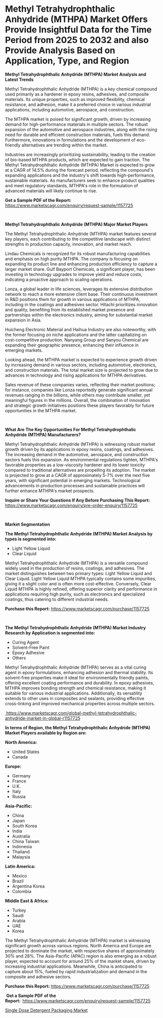 <p><h1>Methyl Tetrahydrophthalic Anhydride (MTHPA) Market Offers Provide Insightful Data for the Time Period from 2025 to 2032 and also Provide Analysis Based on Application, Type, and Region</h1></p><p><strong>Methyl Tetrahydrophthalic Anhydride (MTHPA) Market Analysis and Latest Trends</strong></p>
<p><p>Methyl Tetrahydrophthalic Anhydride (MTHPA) is a key chemical compound used primarily as a hardener in epoxy resins, adhesives, and composite materials. Its unique properties, such as improved flexibility, chemical resistance, and adhesion, make it a preferred choice in various industrial applications, including automotive, aerospace, and construction. </p><p>The MTHPA market is poised for significant growth, driven by increasing demand for high-performance materials in multiple sectors. The robust expansion of the automotive and aerospace industries, along with the rising need for durable and efficient construction materials, fuels this demand. Furthermore, innovations in formulations and the development of eco-friendly alternatives are trending within the market.</p><p>Industries are increasingly prioritizing sustainability, leading to the creation of bio-based MTHPA products, which are expected to gain traction. The Methyl Tetrahydrophthalic Anhydride (MTHPA) Market is expected to grow at a CAGR of 14.5% during the forecast period, reflecting the compound's expanding applications and the industry's shift towards high-performance, sustainable materials. As manufacturers seek to enhance product qualities and meet regulatory standards, MTHPA's role in the formulation of advanced materials will likely continue to rise.</p></p>
<p><strong>Get a Sample PDF of the Report:&nbsp;</strong> <a href="https://www.marketscagr.com/enquiry/request-sample/1157725?utm_campaign=2097&utm_medium=2&utm_source=Github&utm_content=ia&utm_term=01022025&utm_id=methyl-tetrahydrophthalic-anhydride-mthpa">https://www.marketscagr.com/enquiry/request-sample/1157725</a></p>
<p>&nbsp;</p>
<p><strong>Methyl Tetrahydrophthalic Anhydride (MTHPA) Major Market Players</strong></p>
<p><p>The Methyl Tetrahydrophthalic Anhydride (MTHPA) market features several key players, each contributing to the competitive landscape with distinct strengths in production capacity, innovation, and market reach.</p><p>Lindau Chemicals is recognized for its robust manufacturing capabilities and emphasis on high purity MTHPA. The company is focusing on expanding its product line and enhancing production efficiency to capture a larger market share. Gulf Bayport Chemicals, a significant player, has been investing in technology upgrades to improve yield and reduce costs, indicating a proactive approach to scaling operations.</p><p>Lonza, a global leader in life sciences, leverages its extensive distribution network to reach a more extensive client base. Their continuous investment in R&D positions them for growth in various applications of MTHPA, including in the coatings and adhesives sector. Hitachi prioritizes innovation and quality, benefiting from its established market presence and partnerships within the electronics industry, aiming for substantial market expansion in Asia.</p><p>Huicheng Electronic Material and Haihua Industry are also noteworthy, with the former focusing on niche applications and the latter capitalizing on cost-competitive production. Nanyang Group and Sanyou Chemical are expanding their geographic presence, enhancing their influence in emerging markets.</p><p>Looking ahead, the MTHPA market is expected to experience growth driven by increasing demand in various sectors, including automotive, electronics, and construction materials. The total market size is projected to grow due to advances in technology and rising applications for MTHPA derivatives.</p><p>Sales revenue of these companies varies, reflecting their market positions; for instance, companies like Lonza reportedly generate significant annual revenues ranging in the billions, while others may contribute smaller, yet meaningful figures in the millions. Overall, the combination of innovation and strategic growth initiatives positions these players favorably for future opportunities in the MTHPA market.</p></p>
<p>&nbsp;</p>
<p><strong>What Are The Key Opportunities For Methyl Tetrahydrophthalic Anhydride (MTHPA) Manufacturers?</strong></p>
<p><p>Methyl Tetrahydrophthalic Anhydride (MTHPA) is witnessing robust market growth driven by its applications in epoxy resins, coatings, and adhesives. The increasing demand in the automotive, aerospace, and construction sectors fuels this expansion. As environmental regulations tighten, MTHPA's favorable properties as a low-viscosity hardener and its lower toxicity compared to traditional alternatives are propelling its adoption. The market is projected to grow at a CAGR of approximately 5-7% over the next five years, with significant potential in emerging markets. Technological advancements in production processes and sustainable practices will further enhance MTHPA's market prospects.</p></p>
<p><strong>Inquire or Share Your Questions If Any Before Purchasing This Report:</strong> <a href="https://www.marketscagr.com/enquiry/pre-order-enquiry/1157725?utm_campaign=2097&utm_medium=2&utm_source=Github&utm_content=ia&utm_term=01022025&utm_id=methyl-tetrahydrophthalic-anhydride-mthpa">https://www.marketscagr.com/enquiry/pre-order-enquiry/1157725</a></p>
<p>&nbsp;</p>
<p><strong>Market Segmentation</strong></p>
<p><strong>The Methyl Tetrahydrophthalic Anhydride (MTHPA) Market Analysis by types is segmented into:</strong></p>
<p><ul><li>Light Yellow Liquid</li><li>Clear Liquid</li></ul></p>
<p><p>Methyl Tetrahydrophthalic Anhydride (MTHPA) is a versatile compound widely used in the production of resins, coatings, and adhesives. The market distinguishes between two primary types: Light Yellow Liquid and Clear Liquid. Light Yellow Liquid MTHPA typically contains some impurities, giving it a slight color and is often more cost-effective. Conversely, Clear Liquid MTHPA is highly refined, offering superior clarity and performance in applications requiring high purity, such as electronics and specialized coatings, thus catering to different industrial needs.</p></p>
<p><strong>Purchase this Report:&nbsp;</strong><a href="https://www.marketscagr.com/purchase/1157725?utm_campaign=2097&utm_medium=2&utm_source=Github&utm_content=ia&utm_term=01022025&utm_id=methyl-tetrahydrophthalic-anhydride-mthpa">https://www.marketscagr.com/purchase/1157725</a></p>
<p>&nbsp;</p>
<p><strong>The Methyl Tetrahydrophthalic Anhydride (MTHPA) Market Industry Research by Application is segmented into:</strong></p>
<p><ul><li>Curing Agent</li><li>Solvent-Free Paint</li><li>Epoxy Adhesive</li><li>Others</li></ul></p>
<p><p>Methyl Tetrahydrophthalic Anhydride (MTHPA) serves as a vital curing agent in epoxy formulations, enhancing adhesion and thermal stability. Its solvent-free properties make it ideal for environmentally friendly paints, offering excellent coating performance and durability. In epoxy adhesives, MTHPA improves bonding strength and chemical resistance, making it suitable for various industrial applications. Additionally, its versatility extends to other uses in composites and sealants, providing effective cross-linking and improved mechanical properties across multiple sectors.</p></p>
<p><a href="https://www.marketscagr.com/global-methyl-tetrahydrophthalic-anhydride-market-in-global-r1157725?utm_campaign=2097&utm_medium=2&utm_source=Github&utm_content=ia&utm_term=01022025&utm_id=methyl-tetrahydrophthalic-anhydride-mthpa">&nbsp;https://www.marketscagr.com/global-methyl-tetrahydrophthalic-anhydride-market-in-global-r1157725</a></p>
<p><strong>In terms of Region, the Methyl Tetrahydrophthalic Anhydride (MTHPA) Market Players available by Region are:</strong></p>
<p>
    <p> <strong> North America: </strong>
        <ul>
            <li>United States</li>
            <li>Canada</li>
        </ul>
        </p> 
    <p> <strong> Europe: </strong>
        <ul>
            <li>Germany</li>
            <li>France</li>
            <li>U.K.</li>
            <li>Italy</li>
            <li>Russia</li>
        </ul>
        </p> 
    <p> <strong> Asia-Pacific: </strong>
        <ul>
            <li>China</li>
            <li>Japan</li>
            <li>South Korea</li>
            <li>India</li>
            <li>Australia</li>
            <li>China Taiwan</li>
            <li>Indonesia</li>
            <li>Thailand</li>
            <li>Malaysia</li>
        </ul>
        </p> 
    <p> <strong> Latin America: </strong>
        <ul>
            <li>Mexico</li>
            <li>Brazil</li>
            <li>Argentina Korea</li>
            <li>Colombia</li>
        </ul>
        </p> 
    <p> <strong> Middle East & Africa: </strong>
        <ul>
            <li>Turkey</li>
            <li>Saudi</li>
            <li>Arabia</li>
            <li>UAE</li>
            <li>Korea</li>
        </ul>
    </p>
    </p>
<p><p>The Methyl Tetrahydrophthalic Anhydride (MTHPA) market is witnessing significant growth across various regions. North America and Europe are projected to dominate the market, with respective shares of approximately 30% and 28%. The Asia-Pacific (APAC) region is also emerging as a robust player, expected to account for around 25% of the market share, driven by increasing industrial applications. Meanwhile, China is anticipated to capture about 15%, fueled by rapid industrialization and demand in the composite and adhesive sectors.</p></p>
<p><strong>Purchase this Report: </strong><a href="https://www.marketscagr.com/purchase/1157725?utm_campaign=2097&utm_medium=2&utm_source=Github&utm_content=ia&utm_term=01022025&utm_id=methyl-tetrahydrophthalic-anhydride-mthpa">https://www.marketscagr.com/purchase/1157725</a></p>
<p>&nbsp;<strong>Get a Sample PDF of the Report:&nbsp;&nbsp;</strong><a href="https://www.marketscagr.com/enquiry/request-sample/1157725?utm_campaign=2097&utm_medium=2&utm_source=Github&utm_content=ia&utm_term=01022025&utm_id=methyl-tetrahydrophthalic-anhydride-mthpa">https://www.marketscagr.com/enquiry/request-sample/1157725</a></p>
<p><strong></strong></p>
<p><p><a href="https://github.com/FlorianWolf90/Market-Research-Report-List-1/blob/main/single-dose-detergent-packaging-market.md?utm_campaign=2097&utm_medium=2&utm_source=Github&utm_content=ia&utm_term=01022025&utm_id=methyl-tetrahydrophthalic-anhydride-mthpa">Single Dose Detergent Packaging Market</a></p></p>